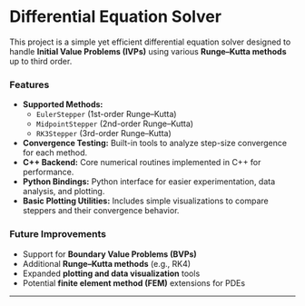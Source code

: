 # Differential Equation Solver

This project is a simple yet efficient differential equation solver designed to handle **Initial Value Problems (IVPs)** using various **Runge–Kutta methods** up to third order.

### Features
- **Supported Methods:**
  - `EulerStepper` (1st-order Runge–Kutta)
  - `MidpointStepper` (2nd-order Runge–Kutta)
  - `RK3Stepper` (3rd-order Runge–Kutta)
- **Convergence Testing:** Built-in tools to analyze step-size convergence for each method.
- **C++ Backend:** Core numerical routines implemented in C++ for performance.
- **Python Bindings:** Python interface for easier experimentation, data analysis, and plotting.
- **Basic Plotting Utilities:** Includes simple visualizations to compare steppers and their convergence behavior.

### Future Improvements
- Support for **Boundary Value Problems (BVPs)**
- Additional **Runge–Kutta methods** (e.g., RK4)
- Expanded **plotting and data visualization** tools
- Potential **finite element method (FEM)** extensions for PDEs

---